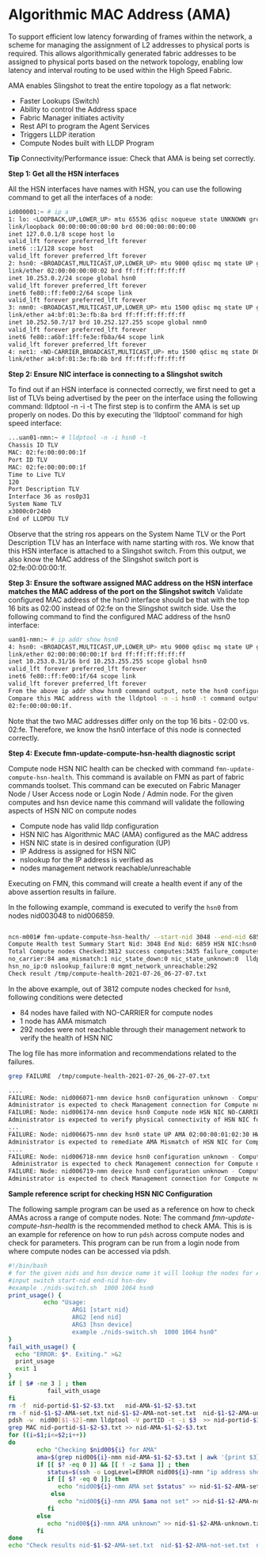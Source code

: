 
# Algorithmic MAC Address (AMA)

To support efficient low latency forwarding of frames within the network, a scheme for managing the assignment of L2 addresses to physical ports is required. This allows algorithmically generated fabric addresses to be assigned to physical ports based on the network topology, enabling low latency and interval routing to be used within the High Speed Fabric.

AMA enables Slingshot to treat the entire topology as a flat network:

* Faster Lookups (Switch)
* Ability to control the Address space
* Fabric Manager initiates activity
* Rest API to program the Agent Services
* Triggers LLDP iteration
* Compute Nodes built with LLDP Program

**Tip**
Connectivity/Performance issue: Check that AMA is being set correctly.

**Step 1: Get all the HSN interfaces**

All the HSN interfaces have names with HSN, you can use the following command to get all the interfaces of a node:

```bash
id000001:~ # ip a
1: lo: <LOOPBACK,UP,LOWER_UP> mtu 65536 qdisc noqueue state UNKNOWN group default qlen 1000
link/loopback 00:00:00:00:00:00 brd 00:00:00:00:00:00
inet 127.0.0.1/8 scope host lo
valid_lft forever preferred_lft forever
inet6 ::1/128 scope host
valid_lft forever preferred_lft forever
2: hsn0: <BROADCAST,MULTICAST,UP,LOWER_UP> mtu 9000 qdisc mq state UP group default qlen 1000
link/ether 02:00:00:00:00:02 brd ff:ff:ff:ff:ff:ff
inet 10.253.0.2/24 scope global hsn0
valid_lft forever preferred_lft forever
inet6 fe80::ff:fe00:2/64 scope link
valid_lft forever preferred_lft forever
3: nmn0: <BROADCAST,MULTICAST,UP,LOWER_UP> mtu 1500 qdisc mq state UP group default qlen 1000
link/ether a4:bf:01:3e:fb:8a brd ff:ff:ff:ff:ff:ff
inet 10.252.50.7/17 brd 10.252.127.255 scope global nmn0
valid_lft forever preferred_lft forever
inet6 fe80::a6bf:1ff:fe3e:fb8a/64 scope link
valid_lft forever preferred_lft forever
4: net1: <NO-CARRIER,BROADCAST,MULTICAST,UP> mtu 1500 qdisc mq state DOWN group default qlen 1000
link/ether a4:bf:01:3e:fb:8b brd ff:ff:ff:ff:ff:ff
```

**Step 2: Ensure NIC interface is connecting to a Slingshot switch**

To find out if an HSN interface is connected correctly, we first need to get a list of TLVs being advertised by the peer on
the interface using the following command: lldptool -n -i -t
The first step is to confirm the AMA is set up properly on nodes.  Do this by executing the 'lldptool' command for high speed interface:

```bash
...uan01-nmn:~ # lldptool -n -i hsn0 -t
Chassis ID TLV
MAC: 02:fe:00:00:00:1f
Port ID TLV
MAC: 02:fe:00:00:00:1f
Time to Live TLV
120
Port Description TLV
Interface 36 as ros0p31
System Name TLV
x3000c0r24b0
End of LLDPDU TLV
```

Observe that the string ros appears on the System Name TLV or the Port Description TLV has an Interface with name starting with ros. We know that this HSN interface is attached to a Slingshot switch. From this output, we also know the MAC address of the Slingshot switch port is 02:fe:00:00:00:1f.

**Step 3: Ensure the software assigned MAC address on the HSN interface matches the MAC address of the port on the Slingshot switch**
Validate configured MAC address of the hsn0 interface should be that with the top 16 bits as 02:00 instead of 02:fe
on the Slingshot switch side.
Use the following command to find the configured MAC address of the hsn0 interface:

```bash
uan01-nmn:~ # ip addr show hsn0
4: hsn0: <BROADCAST,MULTICAST,UP,LOWER_UP> mtu 9000 qdisc mq state UP group default qlen 1000
link/ether 02:00:00:00:00:1f brd ff:ff:ff:ff:ff:ff
inet 10.253.0.31/16 brd 10.253.255.255 scope global hsn0
valid_lft forever preferred_lft forever
inet6 fe80::ff:fe00:1f/64 scope link
valid_lft forever preferred_lft forever
From the above ip addr show hsn0 command output, note the hsn0 configured MAC address is 02:00:00:00:00:15.
Compare this MAC address with the lldptool -n -i hsn0 -t command output that we got on the previous step
02:fe:00:00:00:1f.
```
Note that the two MAC addresses differ only on the top 16 bits - 02:00 vs. 02:fe. Therefore, we know the hsn0 interface
of this node is connected correctly.

**Step 4: Execute fmn-update-compute-hsn-health diagnostic script**

Compute node HSN NIC health can be checked with command `fmn-update-compute-hsn-health`.
This command is available on FMN as part of fabric commands toolset.
This command can be executed on Fabric Manager Node / User Access node or Login Node / Admin node.
For the given computes and hsn device name this command will validate the following aspects of HSN NIC on compute nodes

*  Compute node has valid lldp configuration
*  HSN NIC has Algorithmic MAC (AMA) configured as the MAC address
*  HSN NIC state is in desired configuration (UP)
*  IP Address is assigned for HSN NIC
*  nslookup for the IP address is verified as
*  nodes management network reachable/unreachable

Executing on FMN, this command will create a health event if any of the above assertion results in failure.

In the following example, command is executed to verify the `hsn0` from nodes nid003048 to nid006859.

```bash

ncn-m001# fmn-update-compute-hsn-health/ --start-nid 3048 --end-nid 6859 -n hsn0 --skip-healthEventCreationn
Compute Health test Summary Start Nid: 3048 End Nid: 6859 HSN NIC:hsn0
Total Compute nodes Checked:3812 success computes:3435 failure_computes:377
no_carrier:84 ama_mismatch:1 nic_state_down:0 nic_state_unknown:0  lldp_config_unknown:0
hsn_no_ip:0 nslookup_failure:0 mgmt_network_unreachable:292
Check result /tmp/compute-health-2021-07-26_06-27-07.txt
```

In the above example, out of 3812 compute nodes checked for `hsn0`, following conditions were detected

* 84 nodes have failed with NO-CARRIER for compute nodes
* 1 node has AMA mismatch
* 292 nodes were not reachable through their management network to verify the health of HSN NIC

The log file has more information and recommendations related to the failures.

```bash
grep FAILURE  /tmp/compute-health-2021-07-26_06-27-07.txt

....
FAILURE: Node: nid006071-nmn device hsn0 configuration unknown - Compute node down or  management network has a problem. \
Administrator is expected to check Management connection for Compute node on this port
FAILURE: Node: nid006174-nmn device hsn0 Compute node HSN NIC NO-CARRIER. \
Administrator is expected to verify physical connectivity of HSN NIC for Compute node on this port
...
FAILURE: Node: nid006675-nmn dev hsn0 state UP AMA 02:00:00:01:02:30 HWA 00:40:a6:83:ef:b3 Compute node HSN NIC AMA Mismatch. \
Administrator is expected to remediate AMA Mismatch of HSN NIC for Compute node on this port
....
FAILURE: Node: nid006718-nmn device hsn0 configuration unknown - Compute node down or  management network has a problem.\
 Administrator is expected to check Management connection for Compute node on this port
FAILURE: Node: nid006719-nmn device hsn0 configuration unknown - Compute node down or  management network has a problem.\
Administrator is expected to check Management connection for Compute node on this port

```

**Sample reference script for checking HSN NIC Configuration**

The following sample program can be used as a reference on how to check AMAs across a range of compute nodes.
Note: The command *fmn-update-compute-hsn-health* is the recommended method to check AMA.
This is is an example for reference on how to run `pdsh` across compute nodes and check for parameters.
This program can be run from a login node from where compute nodes can be accessed via pdsh.

```bash
#!/bin/bash
# for the given nids and hsn device name it will lookup the nodes for AMA and check if AMA is set
#input switch start-nid end-nid hsn-dev
#example ./nids-switch.sh  1000 1064 hsn0
print_usage() {
          echo "Usage:
                  ARG1 [start nid}
                  ARG2 [end nid]
                  ARG3 [hsn device]
                  example ./nids-switch.sh  1000 1064 hsn0"
}
fail_with_usage() {
  echo "ERROR: $*. Exiting." >&2
  print_usage
  exit 1
}
if [ $# -ne 3 ] ; then
           fail_with_usage
fi
rm -f  nid-portid-$1-$2-$3.txt   nid-AMA-$1-$2-$3.txt
rm -f nid-$1-$2-AMA-set.txt nid-$1-$2-AMA-not-set.txt  nid-$1-$2-AMA-unknown.txt
pdsh -w  nid00[$1-$2]-nmn lldptool -V portID -t -i $3  >> nid-portid-$1-$2-$3.txt
grep MAC nid-portid-$1-$2-$3.txt >> nid-AMA-$1-$2-$3.txt
for ((i=$1;i<=$2;i++))
do
        echo "Checking $nid00${i} for AMA"
        ama=$(grep nid00${i}-nmn nid-AMA-$1-$2-$3.txt | awk '{print $3}')
        if [[ $? -eq 0 ]] && [[ ! -z $ama ]] ; then
           status=$(ssh -o LogLevel=ERROR nid00${i}-nmn "ip address show dev $3 | grep $ama")
           if [[ $? -eq 0 ]]; then
              echo "nid00${i}-nmn AMA set $status" >> nid-$1-$2-AMA-set.txt
            else
              echo "nid00${i}-nmn AMA $ama not set" >> nid-$1-$2-AMA-not-set.txt
           fi
        else
           echo "nid00${i}-nmn AMA unknown" >> nid-$1-$2-AMA-unknown.txt
        fi
done
echo "Check results nid-$1-$2-AMA-set.txt  nid-$1-$2-AMA-not-set.txt  nid-$1-$2-AMA-unknown.txt"
```
